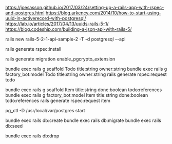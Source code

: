 https://joesasson.github.io/2017/03/24/setting-up-a-rails-app-with-rspec-and-postgres.html
https://blog.arkency.com/2014/10/how-to-start-using-uuid-in-activerecord-with-postgresql/
https://lab.io/articles/2017/04/13/uuids-rails-5-1/
https://blog.codeship.com/building-a-json-api-with-rails-5/

rails new rails-5-2-1-api-sample-2 -T -d postgresql --api

rails generate rspec:install

rails generate migration enable_pgcrypto_extension

bundle exec rails g scaffold Todo title:string owner:string
bundle exec rails g factory_bot:model Todo title:string owner:string
rails generate rspec:request todo

bundle exec rails g scaffold Item title:string done:boolean todo:references
bundle exec rails g factory_bot:model Item title:string done:boolean todo:references 
rails generate rspec:request item

pg_ctl -D /usr/local/var/postgres start

bundle exec rails db:create
bundle exec rails db:migrate
bundle exec rails db:seed

bundle exec rails db:drop